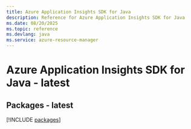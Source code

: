 ```yaml
---
title: Azure Application Insights SDK for Java
description: Reference for Azure Application Insights SDK for Java
ms.date: 08/20/2025
ms.topic: reference
ms.devlang: java
ms.service: azure-resource-manager
---
```

# Azure Application Insights SDK for Java - latest
## Packages - latest
[!INCLUDE [packages](application-insights-index.md)]